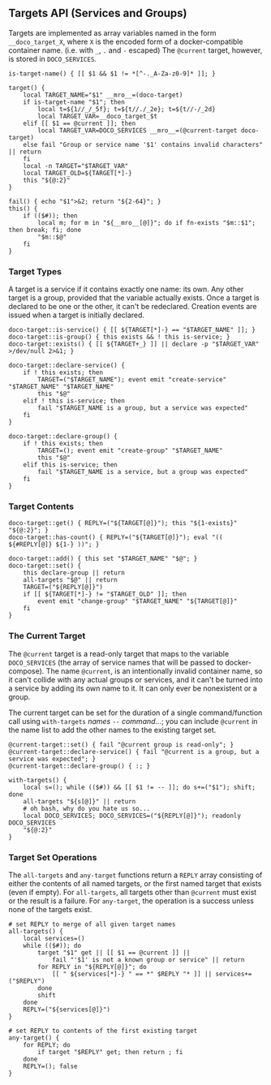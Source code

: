 ## Targets API (Services and Groups)

Targets are implemented as array variables named in the form `__doco_target_X`, where `X` is the encoded form of a docker-compatible container name.  (i.e. with `_`, `.` and `-` escaped)  The `@current` target, however, is stored in `DOCO_SERVICES`.

```shell
is-target-name() { [[ $1 && $1 != *[^-._A-Za-z0-9]* ]]; }

target() {
	local TARGET_NAME="$1" __mro__=(doco-target)
	if is-target-name "$1"; then
		local t=${1//_/_5f}; t=${t//./_2e}; t=${t//-/_2d}
		local TARGET_VAR=__doco_target_$t
	elif [[ $1 == @current ]]; then
		local TARGET_VAR=DOCO_SERVICES __mro__=(@current-target doco-target)
	else fail "Group or service name '$1' contains invalid characters" || return
	fi
	local -n TARGET="$TARGET_VAR"
	local TARGET_OLD=${TARGET[*]-}
	this "${@:2}"
}

fail() { echo "$1">&2; return "${2-64}"; }
this() {
	if (($#)); then
		local m; for m in "${__mro__[@]}"; do if fn-exists "$m::$1"; then break; fi; done
		"$m::$@"
	fi
}

```

### Target Types

A target is a service if it contains exactly one name: its own.  Any other target is a group, provided that the variable actually exists.  Once a target is declared to be one or the other, it can't be redeclared.  Creation events are issued when a target is initially declared.

```shell
doco-target::is-service() { [[ ${TARGET[*]-} == "$TARGET_NAME" ]]; }
doco-target::is-group() { this exists && ! this is-service; }
doco-target::exists() { [[ ${TARGET+_} ]] || declare -p "$TARGET_VAR" >/dev/null 2>&1; }

doco-target::declare-service() {
	if ! this exists; then
		TARGET=("$TARGET_NAME"); event emit "create-service" "$TARGET_NAME" "$TARGET_NAME"
		this "$@"
	elif ! this is-service; then
		fail "$TARGET_NAME is a group, but a service was expected"
	fi
}

doco-target::declare-group() {
	if ! this exists; then
		TARGET=(); event emit "create-group" "$TARGET_NAME"
		this "$@"
	elif this is-service; then
		fail "$TARGET_NAME is a service, but a group was expected"
	fi
}

```

### Target Contents

```shell
doco-target::get() { REPLY=("${TARGET[@]}"); this "${1-exists}" "${@:2}"; }
doco-target::has-count() { REPLY=("${TARGET[@]}"); eval "(( ${#REPLY[@]} ${1-} ))"; }

doco-target::add() { this set "$TARGET_NAME" "$@"; }
doco-target::set() {
	this declare-group || return
	all-targets "$@" || return
    TARGET=("${REPLY[@]}")
	if [[ ${TARGET[*]-} != "$TARGET_OLD" ]]; then
		event emit "change-group" "$TARGET_NAME" "${TARGET[@]}"
	fi
}

```

### The Current Target

The `@current` target is a read-only target that maps to the variable `DOCO_SERVICES` (the array of service names that will be passed to docker-compose).  The name `@current`, is an intentionally invalid container name, so it can't collide with any actual groups or services, and it can't be turned into a service by adding its own name to it.  It can only ever be nonexistent or a group.

The current target can be set for the duration of a single command/function call using `with-targets` *names* `--` *command...*; you can include `@current` in the name list to add the other names to the existing target set.

```shell
@current-target::set() { fail "@current group is read-only"; }
@current-target::declare-service() { fail "@current is a group, but a service was expected"; }
@current-target::declare-group() { :; }

with-targets() {
	local s=(); while (($#)) && [[ $1 != -- ]]; do s+=("$1"); shift; done
	all-targets "${s[@]}" || return
	# oh bash, why do you hate us so...
	local DOCO_SERVICES; DOCO_SERVICES=("${REPLY[@]}"); readonly DOCO_SERVICES
	"${@:2}"
}

```

### Target Set Operations

The `all-targets` and `any-target` functions return a `REPLY` array consisting of either the contents of all named targets, or the first named target that exists (even if empty).  For `all-targets`, all targets other than `@current` must exist or the result is a failure.  For `any-target`, the operation is a success unless none of the targets exist.

```shell
# set REPLY to merge of all given target names
all-targets() {
	local services=()
	while (($#)); do
		target "$1" get || [[ $1 == @current ]] ||
			fail "'$1' is not a known group or service" || return
		for REPLY in "${REPLY[@]}"; do
			[[ " ${services[*]-} " == *" $REPLY "* ]] || services+=("$REPLY")
		done
		shift
	done
	REPLY=("${services[@]}")
}

# set REPLY to contents of the first existing target
any-target() {
	for REPLY; do
		if target "$REPLY" get; then return ; fi
	done
	REPLY=(); false
}

```

